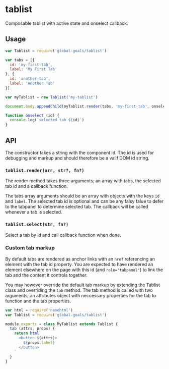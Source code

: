 # tablist
Composable tablist with active state and onselect callback.

## Usage

```javascript
var Tablist = require('global-goals/tablist')

var tabs = [{
  id: 'my-first-tab',
  label: 'My First Tab'
}, {
  id: 'another-tab',
  label: 'Another Tab'
}]

var myTablist = new Tablist('my-tablist')

document.body.appendChild(myTablist.render(tabs, 'my-first-tab', onselect))

function onselect (id) {
  console.log(`selected tab ${id}`)
}
```

## API
The constructor takes a string with the component id. The id is used for
debugging and markup and should therefore be a valif DOM id string.

### `tablist.render(arr, str?, fn?)`
The render method takes three arguments; an array with tabs, the selected tab
id and a callback function.

The tabs array arguments should be an array with objects with the keys `id` and
`label`. The selected tab id is optional and can be any falsy falue to defer to
the tabpanel to determine selected tab. The callback will be called whenever a
tab is selected.

### `tablist.select(str, fn?)`
Select a tab by id and call callback function when done.

### Custom tab markup
By default tabs are rendered as anchor links with an `href` referencing an
element with the tab id property. You are expected to have rendered an element
elsewhere on the page with this id (and `role="tabpanel"`) to link the tab and
the content it controls together.

You may however override the default tab markup by extending the Tablist class
and overriding the `tab` method. The tab method is called with two arguments;
an attributes object with neccessary properties for the tab to function and the
tab properties.

```javascript
var html = require('nanohtml')
var Tablist = require('global-goals/tablist')

module.exports = class MyTablist extends Tablist {
  tab (attrs, props) {
    return html`
      <button ${attrs}>
        ${props.label}
      </button>
    `
  }
}
```
